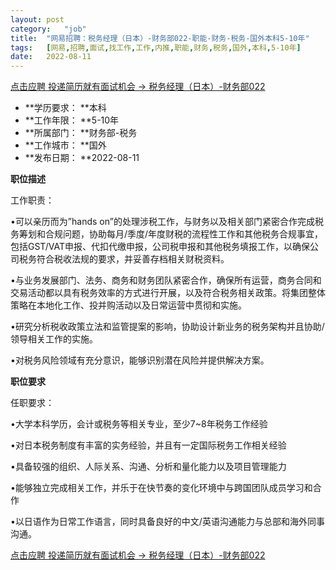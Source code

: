 ```yaml
---
layout:	post
category:	"job"
title:	"网易招聘：税务经理（日本）-财务部022-职能-财务-税务-国外本科5-10年"
tags:	[网易,招聘,面试,找工作,工作,内推,职能,财务,税务,国外,本科,5-10年]
date:	2022-08-11
---
```


[点击应聘 投递简历就有面试机会 ->  税务经理（日本）-财务部022](http://mobile.bole.netease.com/bole/boleDetail?id=39503&employeeId=346f03c3cda5f04c&key=all)



- **学历要求： **本科
- **工作年限： **5-10年
- **所属部门： **财务部-税务
- **工作城市： **国外
- **发布日期： **2022-08-11



**职位描述**

工作职责：



•可以亲历而为”hands on”的处理涉税工作，与财务以及相关部门紧密合作完成税务筹划和合规问题，协助每月/季度/年度财税的流程性工作和其他税务合规事宜，包括GST/VAT申报、代扣代缴申报，公司税申报和其他税务填报工作，以确保公司税务符合税收法规的要求，并妥善存档相关财税资料。



•与业务发展部门、法务、商务和财务团队紧密合作，确保所有运营，商务合同和交易活动都以具有税务效率的方式进行开展，以及符合税务相关政策。将集团整体策略在本地化工作、投并购活动以及日常运营中贯彻和实施。



•研究分析税收政策立法和监管提案的影响，协助设计新业务的税务架构并且协助/领导相关工作的实施。



•对税务风险领域有充分意识，能够识别潜在风险并提供解决方案。





**职位要求**

任职要求：



•大学本科学历，会计或税务等相关专业，至少7~8年税务工作经验



•对日本税务制度有丰富的实务经验，并且有一定国际税务工作相关经验



•具备较强的组织、人际关系、沟通、分析和量化能力以及项目管理能力



•能够独立完成相关工作，并乐于在快节奏的变化环境中与跨国团队成员学习和合作



•以日语作为日常工作语言，同时具备良好的中文/英语沟通能力与总部和海外同事沟通。





[点击应聘 投递简历就有面试机会 ->  税务经理（日本）-财务部022](http://mobile.bole.netease.com/bole/boleDetail?id=39503&employeeId=346f03c3cda5f04c&key=all)